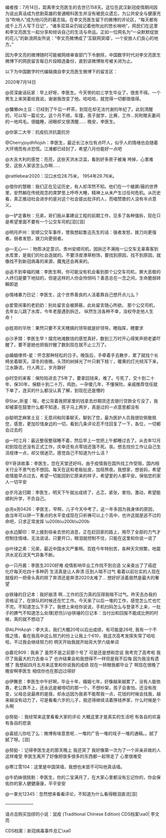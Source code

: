 编者按：7月14日，距离李文亮医生的去世已158天。这位在武汉新冠疫情期间因为说出真话成为悲剧英雄的普通眼科医生并没有被民众遗忘，为公共安全与健康充当“吹哨人”成为他闪亮的墓志铭。在李文亮医生留下的微博的评论区，“每天都有成千上万人写下日记”，“诸多双耳朵仍铭记着他吹出的悠长哨响”，网民们在这里和李文亮医生一起分享和倾诉自己的生活与命运。正如一位网名为“一朵默默绽放的花儿”的新浪网友所说：“李文亮微博成了‘互联网哭墙’，一个安放人们良心的地方。”

因为李文亮的微博随时可能被网络审查部门下令删除，中国数字时代对李文亮医生微博下的网民留言每日片段精选备份，直到该微博账号被关闭为止。 

以下为中国数字时代编辑摘自李文亮医生微博下的留言区：

2020年7月14日

@资深废话玩家：早上好呀，李医生。今天带的初三学生毕业了，很舍不得。一个男生上来哭着给我说，谢谢我改变了他。哈哈哈，就觉得一切都很值得。

@慵懒de土豆：已经到了午后一杯茶，到现在却无法代谢的年纪了。此刻清醒的，可以写一篇论文。这个月不顺，车撞，孩子就学，比赛，工作…另附赠夫妻间的一地鸡毛。很瞌睡，闭眼却又很清醒…… 晚安，李医生。

@你家二大爷：抗疫抗洪抗震抗穷

@Cherryjoydhfiojsh：李医生，最近长江水位有点吓人，似乎人的情绪也会随着大环境而有点恐慌。江滩都已经封了，希望八月份能好一点吧

@大吉大利的感觉：亮亮，这些天洪水泛滥，看到好多房子被淹 垮掉，心里难受，这些人家该怎么办啊……

@rattlebear2020：汉口水位28.75米， 1954年29.76米。

@借你的慧眼：我们正在见证历史，有人却浑然不知。他们在一个被屏/蔽的世界里，安然躺在传统观念的席梦思上呼呼大睡，精神上从未产生过任何危机。从历史看，真正推动社会进步的是对这个社会提出批评的人，而唱赞歌的人没有半点意义。

@一铲定春秋：兄弟，哥们我从事建设工程的前期工作，见多了各种强拆，现在只是希望里面不要有一个公交车司机[泪][泪]

@明月庐州：安顺公交车事件，使我想起鲁迅先生的话：强者发怒，拨刀向更强者。弱者发怒，拨刀向更弱者。

@&#8212;无心&#8212;-：物质决定意识。贵州安顺司机，因拆迁不满拖一公交车无辜乘客到水库里，是我们的社会造就的。不要浮皮潦草粉饰，要找到原因，找不到原因，就像找不到新冠病毒的来源，魔鬼还会再来的。

@追不到幸福的猪：李医生啊，你可能没有机会看到那个公交车司机，罪大恶极的人终归是要下地狱的，但是这样的人你会怜悯吗？善恶总在一念之间，生命脆弱转瞬即逝

@情绪暴力日记：李医生，这个世界善良的人活着靠自己想开点儿么？

@爱管闲事的老奶奶：别处留言会被屏蔽，此处留言随心所欲。 那个公交司机，去年女儿跳了水库，今年老屋遇到拆迁。 纵然生活各种不幸，没权夺走他人生命！

@姓郑的华欣：果然只要不天天瞎搞的领导就是好领导。瞎指挥，瞎要求

@沙矛頭：李医生早！摆完地滩数钱的感觉真好，数到三万时开心得笑声把老婆吓醒了，要不是她也把我拧醒了数到现在就不止三万了。

@婚姻律师-星：怀念那种轻松的日子。晚饭后，手牵着手去散步，累了就找个长椅坐着聊天。深冬的夜晚，头顶的树掉光了叶只剩下枝丫，暖黄的灯光倾泻下来，江水静流，行人两三，岁月静好

@时空的来客：保险陷进去了5年了，要拿回钱来，难了。亏死了，交十到二十年，保30年，保额十到二十万，鸡肋，一孕傻几年，不懂保险，亲戚推荐信任就下单了，连买的什么都没认真了解，到现在还是懵的

@Star_昕星：唉，老公背着我把家里的钱拿去炒期货还去银行贷款全亏没了，我却被蒙在鼓里什么都不知道，孩子马上两岁，真是过的一点意思都没有

@聪明芝麻笨土豆：无意间和同事聊天，聊到了您，最为医护人员我很钦佩敬佩您，感恩，更加珍惜身边的一切，看到几条评论忍不住回复了一下，各位，一切都会过去的

@一时江月：最近整宿整宿睡不着，然后早上一觉把上午都睡过去了。从去年12月初到现在还没有正式工作，庆幸还有点零钱还饿不死。丧。想去找份工作让自己生活规律一点，却又很迷茫。感觉自己不知道为什么活？

@Y哥讲故事：李医生，您在天堂还好吗，由于疫情我在国外找工作受阻，国内相关行业不景气也不想回。每天在这和老板扯皮，加班熬夜。我想家，想爸妈，希望疫情能早点过去，希望一切能回到它原来的样子，希望爱的人都平安。保佑您的家人一切平安

@岁月追归期：李医生，明天下午就出成绩了，忐忑，紧张，害怕，激动，希望能顺利升学，不负自己。

@尧a尧0426：李医生，早啊，儿子今天中考了，这一年多因为我身体的原因，由当年可以拼一下重点的水平变成现在只祈祷可以上个高中，也许这就是逃不过的命吧，只求正常发挥 \u200b\u200b\u200b

@水边脚印：早上接到母亲去世的消息，正在赶回家的路上，用尽了全部的力气才控制住情绪，无法说话，只要开口，眼泪就控制不住，只能在这里和你说一说了

@叶绿之素：兄弟，最近中国水灾严重啊。百姓今年特别苦，各种天灾频繁，地震洪水泥石流天气异象不断。

@一只丹酱：李医生2020好难 疫情影响毕业工作找不到合适 父亲查出了了癌症化疗每天吃四十多种药 生活真是让人奔溃 压到人喘不过气 看着以前壮实的人现在就瘦的一把骨头真的除了奔溃还是奔溃2020太难了… 想好好活着居然是最大的奢望

@铁锤的日记本：我好崩溃 啊&#8230;工作的压力真的压得我喘不过气。昨天去办我的资格证了，在排队的时候还在忙工作。今天来了以后一堆的工作，感觉怎么忙也忙不完。不知道怎么下手了。我想上来给你说说，手机扫码怎么与登录不上来，一肚子的脾气不知道怎么处理[悲伤]//@铁锤的日记本：当付出和回报不能成比例的时候，真的就不想动了

@ALPHAzqh：李大夫，我们大概20号以后出成绩，有可能是26号, 我有一个不情之情，看在我高中这么努力的份上让我上个610，我这次高考发挥失常了哈哈哈，不过我会继续努力的 明天开始我就开始背大学六级单词

@嘉坨809：我来了 虽然不是之前那个号了 可是还是想和您说 我考完了高考啦 我尽了我最大的力去奋斗了 也许结果会和我想得不一样但是我不后悔 因为我没有遗憾了 我想起四月五月来这里和你说我的成绩 现在一转眼我都毕业了 啊现在很晚了 晚安啊李医生 相信你也在那边过得好

@伊舞恩：李医生中午好啊，毕业十年，婚姻七年，好像越来越累了，没有人能依靠，老公靠不上，还永远是被唠叨的那一个，不想吵架，孩子会害怕，还没有改变，父母总说最疼的是我，却永远因为我弟不能帮我一点，花钱的时候会找我，越来越没有动力了，可是看看六岁的儿子，我还得继续活着挣钱养家，什么时候是个头啊

@努挺-：我经常来这里看看大家的评论 大概这里才是真实的生活吧 有各自的欢喜 有各自的悲哀

@喜妞儿你吃了么：微博有啥意思呢…一堆的广告一堆的戏子一堆的通稿。。腻了腻了呀。[泪]

@努挺-：记得李医生走的那天晚上 我还哭了 我好像第一次为了一个非亲非故的人这样难受 李医生离开了好像把很多很多的东西都一起带走了 心里很难受

@寒江雪104：这里是中国哭墙，我想也未尝不可叫他真话墙。

@牛奶妹很挑剔：李医生，你的二宝满月了，在大家心里都没有忘记你的，你会保佑你的家人健健康康，平平安安

@一束光12345：忽然想来看看评论，不知道为什么看得眼泪直流[泪]

&#8212;&#8212;&#8212;&#8212;&#8212;&#8212;&#8211;

请点击购买加缪的小说：鼠疫 (Traditional Chinese Edition) CDS档案\xa0| 李文亮

CDS档案｜新冠病毒事件总汇\xa0


